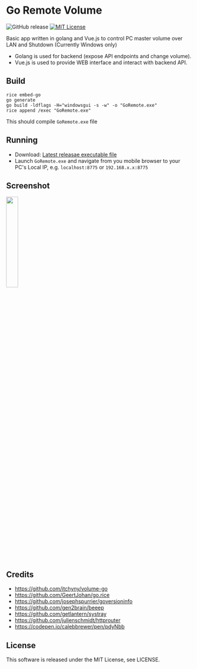 # Go Remote Volume 
![GitHub release](https://img.shields.io/github/release/canthis/go-remote.svg?label=version)
[![MIT License](https://img.shields.io/badge/license-MIT-blue.svg)](https://github.com/canthis/go-remote-volume/blob/master/LICENSE)

Basic app written in golang and Vue.js to control PC master volume over LAN and Shutdown (Currently Windows only)

- Golang is used for backend (expose API endpoints and change volume).
- Vue.js is used to provide WEB interface and interact with backend API.

## Build
```
rice embed-go
go generate
go build -ldflags -H="windowsgui -s -w" -o "GoRemote.exe"
rice append /exec "GoRemote.exe"
```
This should compile ```GoRemote.exe``` file

## Running
- Download: [Latest releasae executable file](https://github.com/canthis/go-remote/releases/latest/download/GoRemote.exe)
- Launch ```GoRemote.exe``` and navigate from you mobile browser to your PC's Local IP, e.g. ```localhost:8775``` or ```192.168.x.x:8775```


## Screenshot
<p>
<img src="https://dev.canthis.lv/storage/app/media/Screenshots/go-remote-volume-chrome-android-v02.png" width="25%" height="25%" />
</p>

## Credits
- https://github.com/itchyny/volume-go
- https://github.com/GeertJohan/go.rice
- https://github.com/josephspurrier/goversioninfo
- https://github.com/gen2brain/beeep
- https://github.com/getlantern/systray
- https://github.com/julienschmidt/httprouter
- https://codepen.io/calebbrewer/pen/pdyNbb

## License
This software is released under the MIT License, see LICENSE.

